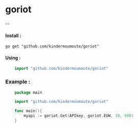 # goriot
--

#### Install :
	go get "github.com/kindermoumoute/goriot"

#### Using :
```go
	import "github.com/kindermoumoute/goriot"
```


### Example :
```go
	package main

	import "github.com/kindermoumoute/goriot"

	func main(){
		myapi := goriot.Get(APIkey, goriot.EUW, 10, 500)
	}
```